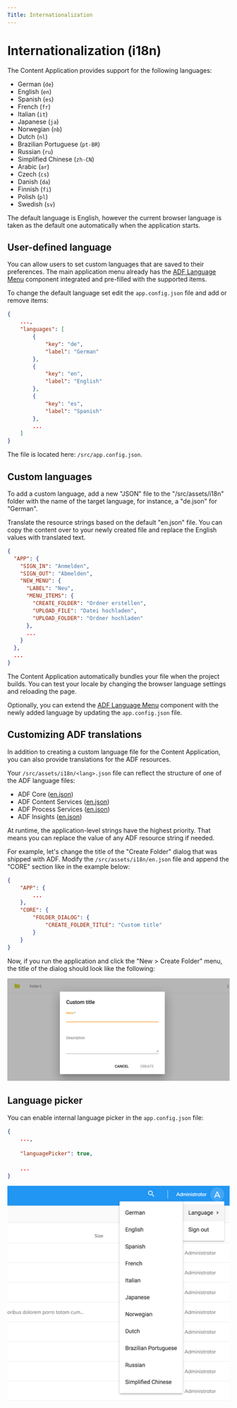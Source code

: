 ```yaml
---
Title: Internationalization
---
```


# Internationalization (i18n)

The Content Application provides support for the following languages:

- German (`de`)
- English (`en`)
- Spanish (`es`)
- French (`fr`)
- Italian (`it`)
- Japanese (`ja`)
- Norwegian (`nb`)
- Dutch (`nl`)
- Brazilian Portuguese (`pt-BR`)
- Russian (`ru`)
- Simplified Chinese (`zh-CN`)
- Arabic (`ar`)
- Czech (`cs`)
- Danish (`da`)
- Finnish (`fi`)
- Polish (`pl`)
- Swedish (`sv`)

The default language is English, however the current browser language is taken as the default one automatically when the application starts.

## User-defined language

You can allow users to set custom languages that are saved to their preferences.
The main application menu already has the [ADF Language Menu](https://www.alfresco.com/abn/adf/docs/core/language-menu.component/) component integrated and pre-filled with the supported items.

To change the default language set edit the `app.config.json` file and add or remove items:

```json
{
    ...,
    "languages": [
        {
            "key": "de",
            "label": "German"
        },
        {
            "key": "en",
            "label": "English"
        },
        {
            "key": "es",
            "label": "Spanish"
        },
        ...
    ]
}
```

The file is located here: `/src/app.config.json`.

## Custom languages

To add a custom language, add a new "JSON" file to the "/src/assets/i18n" folder
with the name of the target language, for instance, a "de.json" for "German".

Translate the resource strings based on the default "en.json" file.
You can copy the content over to your newly created file and replace the English values with translated text.

```json
{
  "APP": {
    "SIGN_IN": "Anmelden",
    "SIGN_OUT": "Abmelden",
    "NEW_MENU": {
      "LABEL": "Neu",
      "MENU_ITEMS": {
        "CREATE_FOLDER": "Ordner erstellen",
        "UPLOAD_FILE": "Datei hochladen",
        "UPLOAD_FOLDER": "Ordner hochladen"
      },
      ...
    }
  },
  ...
}
```

The Content Application automatically bundles your file when the project builds.
You can test your locale by changing the browser language settings and reloading the page.

Optionally, you can extend the [ADF Language Menu](https://www.alfresco.com/abn/adf/docs/core/language-menu.component/) component with the newly added language by updating the `app.config.json` file.

## Customizing ADF translations

In addition to creating a custom language file for the Content Application,
you can also provide translations for the ADF resources.

Your `/src/assets/i18n/<lang>.json` file can reflect the structure of one of the ADF language files:

- ADF Core ([en.json](https://github.com/Alfresco/alfresco-ng2-components/blob/master/lib/core/i18n/en.json))
- ADF Content Services ([en.json](https://github.com/Alfresco/alfresco-ng2-components/blob/master/lib/content-services/i18n/en.json))
- ADF Process Services ([en.json](https://github.com/Alfresco/alfresco-ng2-components/blob/master/lib/process-services/i18n/en.json))
- ADF Insights ([en.json](https://github.com/Alfresco/alfresco-ng2-components/blob/master/lib/insights/i18n/en.json))

At runtime, the application-level strings have the highest priority.
That means you can replace the value of any ADF resource string if needed.

For example, let's change the title of the "Create Folder" dialog that was shipped with ADF.
Modify the `/src/assets/i18n/en.json` file and append the "CORE" section like in the example below:

```json
{
    "APP": {
        ...
    },
    "CORE": {
        "FOLDER_DIALOG": {
            "CREATE_FOLDER_TITLE": "Custom title"
        }
    }
}
```

Now, if you run the application and click the "New > Create Folder" menu,
the title of the dialog should look like the following:

![](../images/aca-i18n-01.png)

## Language picker

You can enable internal language picker in the `app.config.json` file:

```json
{
    ...,

    "languagePicker": true,

    ...
}
```

![](../images/aca-i18n-02.png)
